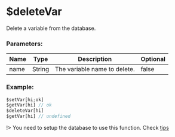 # $deleteVar
Delete a variable from the database.

### Parameters:
| Name        | Type        | Description                          | Optional |
| ----------- | ----------- | ------------------------------------ | -------- |
| name        | String      | The variable name to delete.         | false    |

### Example:
```js
$setVar[hi;ok]
$getVar[hi] // ok
$deleteVar[hi]
$getVar[hi] // undefined
```

!> You need to setup the database to use this function. Check [tips](tips.md?id=using-database)
